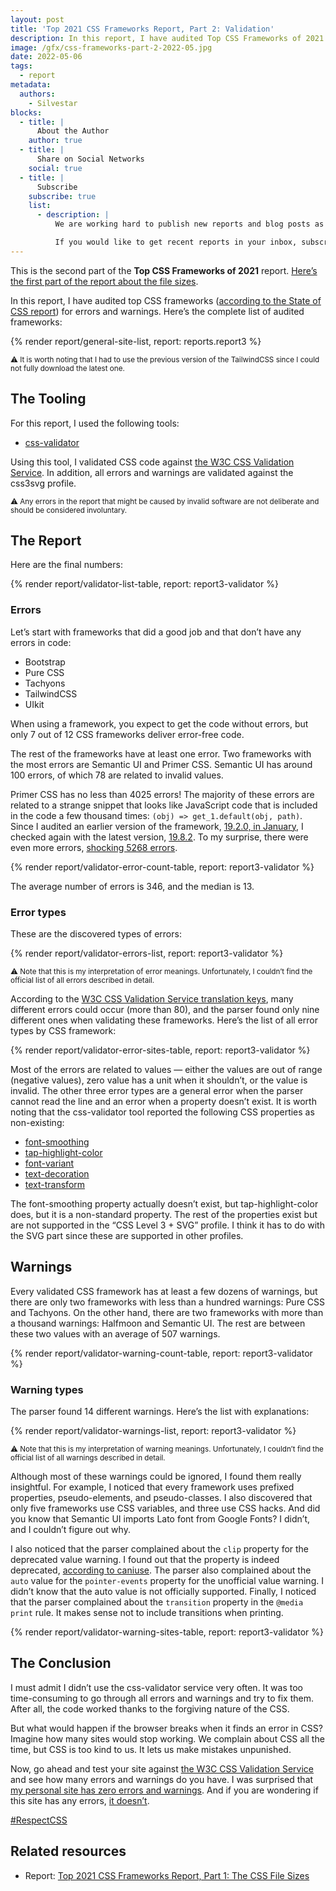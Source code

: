 ```yaml
---
layout: post
title: 'Top 2021 CSS Frameworks Report, Part 2: Validation'
description: In this report, I have audited Top CSS Frameworks of 2021 (according to the State of CSS report) for errors and warnings.
image: /gfx/css-frameworks-part-2-2022-05.jpg
date: 2022-05-06
tags:
  - report
metadata:
  authors:
    - Silvestar
blocks:
  - title: |
      About the Author
    author: true
  - title: |
      Share on Social Networks
    social: true
  - title: |
      Subscribe
    subscribe: true
    list:
      - description: |
          We are working hard to publish new reports and blog posts as soon as possible.

          If you would like to get recent reports in your inbox, subscribe here!
---
```


This is the second part of the **Top CSS Frameworks of 2021** report. [Here’s the first part of the report about the file sizes](/reports/css-frameworks-part-1-2022-02/).

In this report, I have audited top CSS frameworks ([according to the State of CSS report](https://2021.stateofcss.com/en-US/technologies/css-frameworks)) for errors and warnings. Here’s the complete list of audited frameworks:

{% render report/general-site-list, report: reports.report3 %}

<small>⚠️ It is worth noting that I had to use the previous version of the TailwindCSS since I could not fully download the latest one.</small>

## The Tooling

For this report, I used the following tools:

- [css-validator](https://github.com/twolfson/css-validator)

Using this tool, I validated CSS code against [the W3C CSS Validation Service](https://jigsaw.w3.org/css-validator/). In addition, all errors and warnings are validated against the css3svg profile.

<small>⚠️ Any errors in the report that might be caused by invalid software are not deliberate and should be considered involuntary.</small>

## The Report

Here are the final numbers:

{% render report/validator-list-table, report: report3-validator %}

### Errors

Let’s start with frameworks that did a good job and that don’t have any errors in code:

- Bootstrap
- Pure CSS
- Tachyons
- TailwindCSS
- UIkit

When using a framework, you expect to get the code without errors, but only 7 out of 12 CSS frameworks deliver error-free code.

The rest of the frameworks have at least one error. Two frameworks with the most errors are Semantic UI and Primer CSS. Semantic UI has around 100 errors, of which 78 are related to invalid values.

Primer CSS has no less than 4025 errors! The majority of these errors are related to a strange snippet that looks like JavaScript code that is included in the code a few thousand times: `(obj) => get_1.default(obj, path)`. Since I audited an earlier version of the framework, [19.2.0, in January](https://github.com/primer/css/releases/tag/v19.2.0), I checked again with the latest version, [19.8.2](https://github.com/primer/css/releases/tag/v19.8.2). To my surprise, there were even more errors, [shocking 5268 errors](https://jigsaw.w3.org/css-validator/validator?uri=https%3A%2F%2Funpkg.com%2F%40primer%2Fcss%4019.8.2%2Fdist%2Fprimer.css&profile=css3svg&usermedium=all&warning=1&vextwarning=&lang=en).

{% render report/validator-error-count-table, report: report3-validator %}

The average number of errors is 346, and the median is 13.

### Error types

These are the discovered types of errors:

{% render report/validator-errors-list, report: report3-validator %}

<small>⚠️ Note that this is my interpretation of error meanings. Unfortunately, I couldn’t find the official list of all errors described in detail.</small>

According to the [W3C CSS Validation Service translation keys](https://jigsaw.w3.org/css-validator/translations.html), many different errors could occur (more than 80), and the parser found only nine different ones when validating these frameworks. Here’s the list of all error types by CSS framework:

{% render report/validator-error-sites-table, report: report3-validator %}

Most of the errors are related to values — either the values are out of range (negative values), zero value has a unit when it shouldn’t, or the value is invalid. The other three error types are a general error when the parser cannot read the line and an error when a property doesn’t exist. It is worth noting that the css-validator tool reported the following CSS properties as non-existing:

- [font-smoothing](https://caniuse.com/?search=font-smoothing)
- [tap-highlight-color](https://caniuse.com/?search=tap-highlight-color)
- [font-variant](https://caniuse.com/?search=font-variant)
- [text-decoration](https://caniuse.com/?search=text-decoration)
- [text-transform](https://caniuse.com/?search=text-transform)

The font-smoothing property actually doesn’t exist, but tap-highlight-color does, but it is a non-standard property. The rest of the properties exist but are not supported in the “CSS Level 3 + SVG” profile. I think it has to do with the SVG part since these are supported in other profiles.

## Warnings

Every validated CSS framework has at least a few dozens of warnings, but there are only two frameworks with less than a hundred warnings: Pure CSS and Tachyons. On the other hand, there are two frameworks with more than a thousand warnings: Halfmoon and Semantic UI. The rest are between these two values with an average of 507 warnings.

{% render report/validator-warning-count-table, report: report3-validator %}

### Warning types

The parser found 14 different warnings. Here’s the list with explanations:

{% render report/validator-warnings-list, report: report3-validator %}

<small>⚠️ Note that this is my interpretation of warning meanings. Unfortunately, I couldn’t find the official list of all warnings described in detail.</small>

Although most of these warnings could be ignored, I found them really insightful. For example, I noticed that every framework uses prefixed properties, pseudo-elements, and pseudo-classes. I also discovered that only five frameworks use CSS variables, and three use CSS hacks. And did you know that Semantic UI imports Lato font from Google Fonts? I didn’t, and I couldn’t figure out why.

I also noticed that the parser complained about the `clip` property for the deprecated value warning. I found out that the property is indeed deprecated, [according to caniuse](https://caniuse.com/mdn-css_properties_clip). The parser also complained about the `auto` value for the `pointer-events` property for the unofficial value warning. I didn’t know that the auto value is not officially supported. Finally, I noticed that the parser complained about the `transition` property in the `@media print` rule. It makes sense not to include transitions when printing.

{% render report/validator-warning-sites-table, report: report3-validator %}

## The Conclusion

I must admit I didn’t use the css-validator service very often. It was too time-consuming to go through all errors and warnings and try to fix them. After all, the code worked thanks to the forgiving nature of the CSS.

But what would happen if the browser breaks when it finds an error in CSS? Imagine how many sites would stop working. We complain about CSS all the time, but CSS is too kind to us. It lets us make mistakes unpunished.

Now, go ahead and test your site against [the W3C CSS Validation Service](https://jigsaw.w3.org/css-validator/) and see how many errors and warnings do you have. I was surprised that [my personal site has zero errors and warnings](https://jigsaw.w3.org/css-validator/validator?uri=https%3A%2F%2Fwww.silvestar.codes%2F&profile=css3svg&usermedium=all&warning=1&vextwarning=&lang=en). And if you are wondering if this site has any errors, [it doesn’t](https://jigsaw.w3.org/css-validator/validator?uri=https%3A%2F%2Fwww.css-auditors.com%2F&profile=css3svg&usermedium=all&warning=1&vextwarning=&lang=en).

[#RespectCSS](https://twitter.com/search?q=%23RespectCSS&src=typed_query)

## Related resources

- Report: [Top 2021 CSS Frameworks Report, Part 1: The CSS File Sizes](/reports/css-frameworks-part-1-2022-02/)
